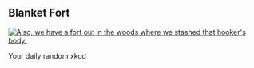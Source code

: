 ## Blanket Fort
[![Also, we have a fort out in the woods where we stashed that hooker's body.](https://imgs.xkcd.com/comics/blanket_fort.png)](https://xkcd.com/219/ "Also, we have a fort out in the woods where we stashed that hooker's body.")

Your daily random xkcd
